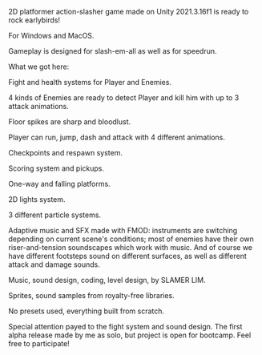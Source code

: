 2D platformer action-slasher game made on Unity 2021.3.16f1 is ready to rock earlybirds!

For Windows and MacOS.

Gameplay is designed for slash-em-all as well as for speedrun.

What we got here:

Fight and health systems for Player and Enemies.

4 kinds of Enemies are ready to detect Player and kill him with up to 3 attack animations.

Floor spikes are sharp and bloodlust.

Player can run, jump, dash and attack with 4 different animations.

Checkpoints and respawn system.

Scoring system and pickups.

One-way and falling platforms.

2D lights system.

3 different particle systems.

Adaptive music and SFX made with FMOD: instruments are switching depending on current scene's conditions; most of enemies have their own riser-and-tension soundscapes which work with music. And of course we have different footsteps sound on different surfaces, as well as different attack and damage sounds.

Music, sound design, coding, level design, by SLAMER LIM.

Sprites, sound samples from royalty-free libraries.

No presets used, everything built from scratch.

Special attention payed to the fight system and sound design.
The first alpha release made by me as solo, but project is open for bootcamp.
Feel free to participate!

